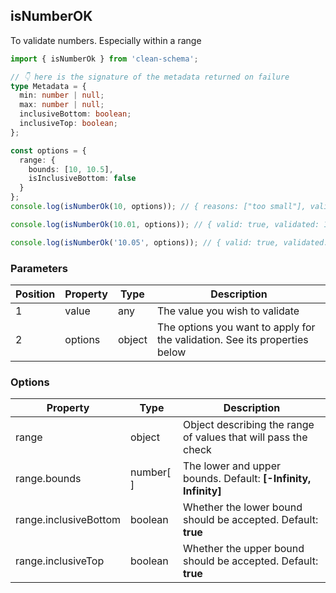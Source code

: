 ## isNumberOK

To validate numbers. Especially within a range

```ts
import { isNumberOk } from 'clean-schema';

// 👇 here is the signature of the metadata returned on failure
type Metadata = {
  min: number | null;
  max: number | null;
  inclusiveBottom: boolean;
  inclusiveTop: boolean;
};

const options = {
  range: {
    bounds: [10, 10.5],
    isInclusiveBottom: false
  }
};
console.log(isNumberOk(10, options)); // { reasons: ["too small"], valid: false, metadata:{ min: 10, max: 10.5, inclusiveBottom: false,  inclusiveTop: true } }

console.log(isNumberOk(10.01, options)); // { valid: true, validated: 10.01, metadata }

console.log(isNumberOk('10.05', options)); // { valid: true, validated: 10.05, metadata }
```

### Parameters

| Position | Property | Type   | Description                                                                |
| -------- | -------- | ------ | -------------------------------------------------------------------------- |
| 1        | value    | any    | The value you wish to validate                                             |
| 2        | options  | object | The options you want to apply for the validation. See its properties below |

### Options

| Property              | Type      | Description                                                    |
| --------------------- | --------- | -------------------------------------------------------------- |
| range                 | object    | Object describing the range of values that will pass the check |
| range.bounds          | number[ ] | The lower and upper bounds. Default: **[-Infinity, Infinity]** |
| range.inclusiveBottom | boolean   | Whether the lower bound should be accepted. Default: **true**  |
| range.inclusiveTop    | boolean   | Whether the upper bound should be accepted. Default: **true**  |
